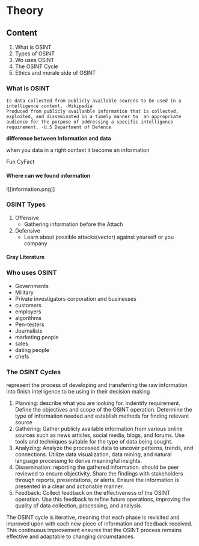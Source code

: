 # Theory
## Content

1. What is OSINT
2. Types of OSINT
3. Wo uses OSINT
4. The OSINT Cycle
5. Ethics and morale side of OSINT

### What is OSINT
	Is data collected from publicly available sources to be used in a intelligence context. -Wikipedia
	Produced from publicly availanble information that is collected, exploited, and disseminated in a timely manner to  an appropriate audience for the purpose of addressing a specific intelligence requirement. -U.S Department of Defence

**difference between Information and data**

when you data in a right context it become an information

Fun CyFact

#### Where can we found information

![[information.png]]
### OSINT Types
1. Offensive
	- Gathering information before the Attach
2. Defensive
	- Learn about possible attacks(vector) against yourself or you company

#### Gray Literature

### Who uses OSINT
- Governments
- Military
- Private investigators corporation and businesses
- customers
- employers
- algorithms
- Pen-testers
- Journalists
- marketing people
- sales
- dating people
- chefs

### The OSINT Cycles

represent the process of developing and transferring the raw 
 information into finish intelligence to be using in their decision making

1. Planning: describe what you are looking for. indentify requirement. Define the objectives and scope of the OSINT operation. Determine the type of information needed and establish methods for finding relevant source
2. Gathering: Gather publicly available information from various online sources such as news articles, social media, blogs, and forums. Use tools and techniques suitable for the type of data being sought.
3. Analyzing: Analyze the processed data to uncover patterns, trends, and connections. Utilize data visualization, data mining, and natural language processing to derive meaningful insights.
4. Dissemination: reporting the gathered information. should be peer reviewed to ensure objectivity. Share the findings with stakeholders through reports, presentations, or alerts. Ensure the information is presented in a clear and actionable manner.
5. Feedback:  Collect feedback on the effectiveness of the OSINT operation. Use this feedback to refine future operations, improving the quality of data collection, processing, and analysis.

The OSINT cycle is iterative, meaning that each phase is revisited and improved upon with each new piece of information and feedback received. This continuous improvement ensures that the OSINT process remains effective and adaptable to changing circumstances.